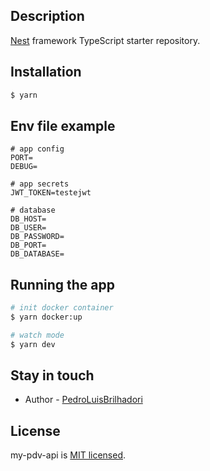 ## Description

[Nest](https://github.com/nestjs/nest) framework TypeScript starter repository.

## Installation

```bash
$ yarn
```

## Env file example

```
# app config
PORT=
DEBUG=

# app secrets
JWT_TOKEN=testejwt

# database
DB_HOST=
DB_USER=
DB_PASSWORD=
DB_PORT=
DB_DATABASE=
```

## Running the app

```bash
# init docker container
$ yarn docker:up

# watch mode
$ yarn dev

```

## Stay in touch

-   Author - [PedroLuisBrilhadori](https://github.com/PedroLuisBrilhadori)

## License

my-pdv-api is [MIT licensed](LICENSE).
